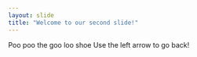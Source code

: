 ```yaml
---
layout: slide
title: "Welcome to our second slide!"
---
```

Poo poo the goo loo shoe
Use the left arrow to go back!
